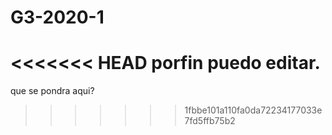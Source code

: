 # G3-2020-1
<<<<<<< HEAD
porfin puedo editar.
=======
que se pondra aqui?
>>>>>>> 1fbbe101a110fa0da72234177033e7fd5ffb75b2
